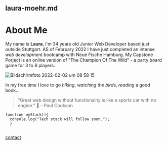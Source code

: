 ## laura-moehr.md
# About Me

My name is **Laura**, i'm 34 years old Junior Web Developer based just outside Stuttgart. AS of February 2022 I have just completed an intense _web development_ bootcamp with Neue Fische Hamburg. My Capstone Porject is an online version of "The Champion Of The Wild" - a party board game for 3 to 8 players.

![Bildschirmfoto 2022-02-02 um 08 58 15](https://user-images.githubusercontent.com/86975686/152359461-9691ebe5-ec6d-4619-a066-5b7a8870fc6b.png)

In my free time I love to go _hiking_, _watching the birds_, _reading_ a good book...

> “Great web design without functionality is like a sports car with no engine.” :car:
– Paul Cookson 

```
function myStack(){
  console.log("Tech stack will follow soon.");
  }
  
```
[contact](laura.moehr@gmail.com)
